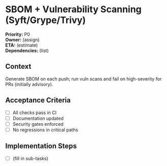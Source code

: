 # SBOM + Vulnerability Scanning (Syft/Grype/Trivy)

**Priority:** P0  
**Owner:** (assign)  
**ETA:** (estimate)  
**Dependencies:** (list)

## Context

Generate SBOM on each push; run vuln scans and fail on high-severity for PRs (initially advisory).

## Acceptance Criteria

- [ ] All checks pass in CI
- [ ] Documentation updated
- [ ] Security gates enforced
- [ ] No regressions in critical paths

## Implementation Steps

- [ ] (fill in sub-tasks)
